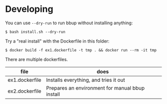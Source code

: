 # Developing

You can use `--dry-run` to run bbup without installing anything:

    $ bash install.sh --dry-run

Try a "real install" with the Dockerfile in this folder:

    $ docker build -f ex1.dockerfile -t tmp . && docker run --rm -it tmp

There are multiple dockerfiles.

| file           | does                                            |
|----------------|-------------------------------------------------|
| ex1.dockerfile | Installs everything, and tries it out           |
| ex2.dockerfile | Prepares an environment for manual bbup install |
